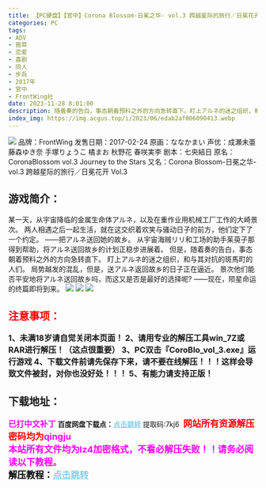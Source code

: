 ```yaml
---
title: 【PC硬盘】【官中】Corona Blossom-日冕之华- vol.3 跨越星际的旅行／日冕花开 Vol.3
categories: PC
tags:
- ADV
- 兽耳
- 恋爱
- 喜剧
- 同人
- 步兵
- 2017年
- 官中
- FrontWing社
date: 2023-11-28 8:01:00
description: 随着奏的告白，事态朝着预料之外的方向急转直下。盯上アルネ的迷之组织，和与其对抗的斑馬町的人们。局势越发的混乱，但是，送アルネ返回故乡的日子正在逼近。景次他们能否平安地将アルネ送回故乡吗，而这又是否是最好的选择呢?——现在，陨星命运的终篇即将到来。
index_img: https://img.acgus.top/i/2023/06/edab2af006090413.webp
---
```

![](https://img.acgus.top/i/2023/06/edab2af006090413.webp)
品牌：FrontWing
发售日期：2017-02-24
原画：ななかまい
声优：成瀬未亜 藤森ゆき奈 手塚りょうこ 橘まお 秋野花 春咲実李
剧本：七央結日
原名：CoronaBlossom vol.3 Journey to the Stars
又名：Corona Blossom-日冕之华- vol.3 跨越星际的旅行／日冕花开 Vol.3

## 游戏简介：
某一天，从宇宙降临的金属生命体アルネ，以及在重作业用机械工厂工作的大崎景次。 
两人相遇之后一起生活，就在这交织着欢笑与骚动日子的前方，他们定下了一个约定。
——把アルネ送回她的故乡。
从宇宙海贼リリ和工场的助手茱萸子那得到帮助，将アルネ送回故乡的计划正稳步进展着。
但是，随着奏的告白，事态朝着预料之外的方向急转直下。
盯上アルネ的迷之组织，和与其对抗的斑馬町的人们。
局势越发的混乱，但是，送アルネ返回故乡的日子正在逼近。
景次他们能否平安地将アルネ送回故乡吗，而这又是否是最好的选择呢?
——现在，陨星命运的终篇即将到来。
![](https://img.acgus.top/i/2023/06/40bef5c6ea090427.webp)
![](https://img.acgus.top/i/2023/06/0f42d9b1eb090422.webp)
![](https://img.acgus.top/i/2023/06/9b25cc0264090418.webp)





## <font color=#FF0000 >注意事项：</font>
<font size=3><b>1、未满18岁请自觉关闭本页面！
2、请用专业的解压工具win_7Z或RAR进行解压！（这点很重要）
3、PC双击『CoroBlo_vol_3.exe』运行游戏
4、下载文件前请先保存下来，请不要在线解压！！！这样会导致文件被封，对你也没好处！！！
5、有能力请支持正版！</b></font>

## 下载地址：
<font color=#FF00FF size=3><b>已打中文补丁</b></font>
<b>百度网盘下载点：</b><a href="https://pan.baidu.com/s/1hATEPBnZjHwVG03DnCTYhw?pwd=7kj6" style="color: #87CEEB;"><b>点击跳转</b></a> 提取码:7kj6
<a style="padding: 0" href="https://post.qingju.org/AD/"><img style="max-width:100%" src="https://img.acgus.top/i/2024/07/478f689b8021d8d499ab43d21acf137a.gif" alt=""></a>
<b><font color=#FF0000 size=4>网站所有资源解压密码均为</b></font><b><font color=#FF00FF size=4>qingju</font><font color=#FF0000 ></font></b><br><b><font color=#FF00FF size=4>本站所有文件均为lz4加密格式，不看必解压失败！！请务必阅读以下教程。</b></font><br><b><font color=#000 size=4>解压教程：</b><a href="https://post.qingju.org/tutorial/000/" style="color: #87CEEB;"><b>点击跳转</b></a>
